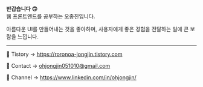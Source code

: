 
<b>반갑습니다 🙃</b>
<br/>
웹 프론트엔드를 공부하는 오종진입니다.

아름다운 UI를 만들어내는 것을 좋아하며, 
사용자에게 좋은 경험을 전달하는 일에 큰 보람을 느낍니다.

---
📝 Tistory -> https://roronoa-jongjin.tistory.com

📧 Contact -> ohjongjin051010@gmail.com

🙋 Channel -> https://www.linkedin.com/in/ohjongjin/
